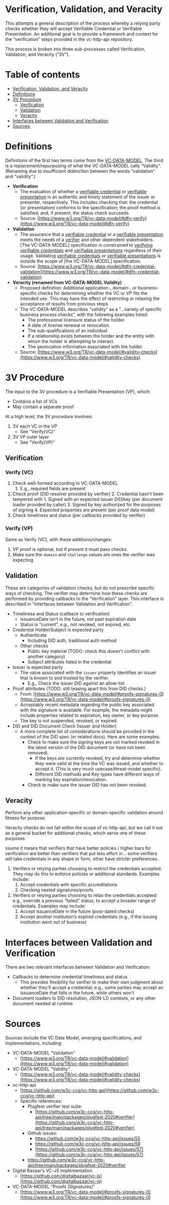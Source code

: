 
# Verification, Validation, and Veracity

This attempts a general description of the process whereby a relying party checks whether they will accept Verifiable Credential or Verifiable Presentation. An additional goal is to provide a framework and context for the “verification” steps provided in the vc-http-api repository.

This process is broken into three sub-processes called Verification, Validation, and Veracity (“3V”).

# Table of contents

- [Verification, Validation, and Veracity](#verification-validation-and-veracity)
- [Definitions](#definitions)
- [3V Procedure](#3v-procedure)
  - [Verification](#verification)
  - [Validation](#validation)
  - [Veracity](#veracity)
- [Interfaces between Validation and Verification](#interfaces-between-validation-and-verification)
- [Sources](#sources)


# Definitions

Definitions of the first two terms come from the [VC-DATA-MODEL](https://www.w3.org/TR/vc-data-model). The third is a replacement/repurposing of what the VC-DATA-MODEL calls “Validity”. (Renaming due to insufficient distinction between the words “validation” and “validity”.)

*   **Verification**
    *   The evaluation of whether a [verifiable credential](https://www.w3.org/TR/vc-data-model/#dfn-verifiable-credentials) or [verifiable presentation](https://www.w3.org/TR/vc-data-model/#dfn-verifiable-presentations) is an authentic and timely statement of the issuer or presenter, respectively. This includes checking that: the credential (or presentation) conforms to the specification; the proof method is satisfied; and, if present, the status check succeeds.
    *   Source: [https://www.w3.org/TR/vc-data-model/#dfn-verify](https://www.w3.org/TR/vc-data-model/#dfn-verify)
*   **Validation**
    *   The assurance that a [verifiable credential](https://www.w3.org/TR/vc-data-model/#dfn-verifiable-credentials) or a [verifiable presentation](https://www.w3.org/TR/vc-data-model/#dfn-verifiable-presentations) meets the needs of a [verifier](https://www.w3.org/TR/vc-data-model/#dfn-verifier) and other dependent stakeholders. [The VC-DATA-MODEL] specification is constrained to [verifying](https://www.w3.org/TR/vc-data-model/#dfn-verify) [verifiable credentials](https://www.w3.org/TR/vc-data-model/#dfn-verifiable-credentials) and [verifiable presentations](https://www.w3.org/TR/vc-data-model/#dfn-verifiable-presentations) regardless of their usage. Validating [verifiable credentials](https://www.w3.org/TR/vc-data-model/#dfn-verifiable-credentials) or [verifiable presentations](https://www.w3.org/TR/vc-data-model/#dfn-verifiable-presentations) is outside the scope of [the VC-DATA-MODEL] specification.
    *   Source: [https://www.w3.org/TR/vc-data-model/#dfn-credential-validation](https://www.w3.org/TR/vc-data-model/#dfn-credential-validation)
*   **Veracity (renamed from VC-DATA-MODEL Validity)**
    *   Proposed definition: Additional application-, domain-, or business- specific checks for determining whether the VC or VP fits the intended use. This may have the effect of restricting or relaxing the acceptance of results from previous steps.
    *   The VC-DATA-MODEL describes “validity” as a “...variety of specific business process checks”, with the following examples listed:
        *   The professional licensure status of the holder.
        *   A date of license renewal or revocation.
        *   The sub-qualifications of an individual.
        *   If a relationship exists between the holder and the entity with whom the holder is attempting to interact.
        *   The geolocation information associated with the holder.
    *   Source: [https://www.w3.org/TR/vc-data-model/#validity-checks](https://www.w3.org/TR/vc-data-model/#validity-checks)

# 3V Procedure

The input to the 3V procedure is a Verifiable Presentation (VP), which:

*   Contains a list of VCs
*   May contain a separate proof

At a high level, the 3V procedure involves:

1. 3V each VC in the VP
    - See "Verify(VC)"
3. 3V VP outer layer
    - See "Verify(VP)"

## Verification

### Verify (VC)

1. Check well-formed according to VC-DATA-MODEL
    1. E.g., required fields are present
2. Check proof (DID resolver provided by verifier)
    2. Credential hasn’t been tampered with
        1. Signed with an expected issuer DID/key (per document loader provided by caller)
    3. Signed by key authorized for the purposes of signing
    4. Expected properties are present (per proof data model)
3. Check timeliness and status (per callbacks provided by verifier)

### Verify (VP)

Same as Verify (VC), with these additions/changes:

1. VP proof is optional, but if present it must pass checks.
2. Make sure the `domain` and `challenge` values are ones the verifier was expecting


## Validation

These are categories of validation checks, but do not prescribe specific ways of checking. The verifier may determine how these checks are performed by providing callbacks to the “Verification” layer. This interface is described in "Interfaces between Validation and Verification".

*   Timeliness and Status (callback to verification)
    *   issuanceDate isn’t in the future, not past expiration date
    *   Status is “current”, e.g., not revoked, not expired, etc.
*   Credential Holder/Subject is expected party
    *   Authenticate
        *   Including DID auth, traditional auth method
    *   Other checks
        *   Public key material (TODO: check this doesn't conflict with another category)
        *   Subject attributes listed in the credential
*   Issuer is expected party
    *   The value associated with the `issuer` property identifies an issuer that is known to and trusted by the verifier.
        *   E.g., Check the issuer DID against an allow-list
*   Proof attributes (TODO: still teasing apart this from DID checks.)
    *   From: [https://www.w3.org/TR/vc-data-model/#proofs-signatures-0](https://www.w3.org/TR/vc-data-model/#proofs-signatures-0)
    *   Acceptably recent metadata regarding the public key associated with the signature is available. For example, the metadata might include properties related to expiration, key owner, or key purpose.
    *   The key is not suspended, revoked, or expired.
*   DID and DID Document Check (Issuer and Holder)
    *   A more complete list of considerations should be provided in the context of the DID spec (or related docs). Here are some examples:
        *   Check to make sure the signing keys are not marked revoked in the latest version of the DID document (or have not been removed).
            *   If the keys _are_ currently revoked, try and determine whether they were valid at the time the VC was issued, and whether to accept it. (This is very much usecase/threat-model specific).
            *   Different DID methods and Key types have different ways of marking key expiration/revocation.
        *   Check to make sure the issuer DID has not been revoked.


## Veracity

Perform any other application-specific or domain-specific validation around fitness for purpose.

Veracity checks do not fall within the scope of vc-http-api, but we call it out as a general bucket for additional checks, which serve one of these purposes


ssume it means that verifiers that have better policies / higher bars for verification are better than verifiers that put less effort in... some verifiers will take credentials in any shape or form, other have stricter preferences.

1. Verifiers or relying parties choosing to restrict the credentials accepted. They may do this to enforce policies or additional standards. Examples include:
    1. Accept credentials with specific accreditations
    2. Checking nested signatures/proofs
2. Verifiers or relying parties choosing to relax the credentials accepted: e.g., override a previous “failed” status, to accept a broader range of credentials. Examples may include:
    1. Accept issuanceDate in the future (post-dated checks)
    2. Accept another institution’s expired credentials (e.g., if the issuing institution went out of business)

# Interfaces between Validation and Verification

There are two relevant interfaces between Validation and Verification:

*   Callbacks to determine credential timeliness and status
    *   This provides flexibility for verifier to make their own judgment about whether they’ll accept a credential; e.g., some parties may accept an issuanceDate that falls in the future, while others won’t
*   Document loaders to DID resolution, JSON-LD contexts, or any other document needed at runtime

# Sources

Sources include the VC Data Model, emerging specifications, and implementations, including:

*   VC-DATA-MODEL “Validation”
    *   [https://www.w3.org/TR/vc-data-model/#validation](https://www.w3.org/TR/vc-data-model/#validation)
*   VC-DATA-MODEL “Validity”
    *   [https://www.w3.org/TR/vc-data-model/#validity-checks](https://www.w3.org/TR/vc-data-model/#validity-checks)
*   vc-http-api
    *   [https://github.com/w3c-ccg/vc-http-api](https://github.com/w3c-ccg/vc-http-api)
    *   Specific references:
        *   Plugfest verifier test suite:
            *   [https://github.com/w3c-ccg/vc-http-api/tree/main/packages/plugfest-2020#verifier](https://github.com/w3c-ccg/vc-http-api/tree/main/packages/plugfest-2020#verifier)
        *   Github issues:
            *   https://github.com/w3c-ccg/vc-http-api/issues/55
            *   https://github.com/w3c-ccg/vc-http-api/issues/59
            *   [https://github.com/w3c-ccg/vc-http-api/issues/57](https://github.com/w3c-ccg/vc-http-api/issues/57)
        *   https://github.com/w3c-ccg/vc-http-api/tree/main/packages/plugfest-2020#verifier
*   Digital Bazaar’s VC-JS implementation
    *   [https://github.com/digitalbazaar/vc-js](https://github.com/digitalbazaar/vc-js)
*   VC-DATA-MODEL “Proofs (Signatures)”
    *   [https://www.w3.org/TR/vc-data-model/#proofs-signatures-0](https://www.w3.org/TR/vc-data-model/#proofs-signatures-0)
